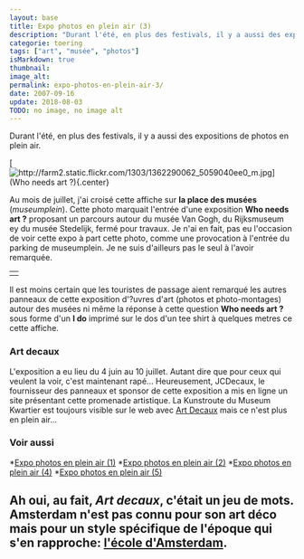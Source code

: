 ```yaml
---
layout: base
title: Expo photos en plein air (3)
description: "Durant l'été, en plus des festivals, il y a aussi des expositions de photos en plein air.    [|http://www.flickr.com/photos/13274211@N00/1362290062/]"
categorie: toering
tags: ["art", "musée", "photos"]
isMarkdown: true
thumbnail: 
image_alt: 
permalink: expo-photos-en-plein-air-3/
date: 2007-09-16
update: 2018-08-03
TODO: no image, no image alt
---
```


Durant l'été, en plus des festivals, il y a aussi des expositions de photos en plein air.

[![http://farm2.static.flickr.com/1303/1362290062_5059040ee0_m.jpg](Who needs art ?){.center}](http://www.flickr.com/photos/13274211@N00/1362290062/)

Au mois de juillet, j'ai croisé cette affiche sur **la place des musées** (*museumplein*). Cette photo marquait l'entrée d'une exposition **Who needs art ?** proposant un parcours autour du musée Van Gogh, du Rijksmuseum ey du musée Stedelijk, fermé pour travaux. Je n'ai en fait, pas eu l'occasion de voir cette expo à part cette photo, comme une provocation à l'entrée du parking de museumplein. Je ne suis d'ailleurs pas le seul à l'avoir remarquée.
<!-- HTML -->
<table align=center cellpadding=0 cellspacing=0><tr><td align=center>
<!-- / HTML -->


<!--   
[![http://farm2.static.flickr.com/1411/776354660_a19776f7fc_s.jpg]()- TODO: Add image alt |http://www.flickr.com/photos/pinpanpunchi/776354660/]
[![http://farm2.static.flickr.com/1368/793340262_ee548ddd8c_s.jpg]()- TODO: Add image alt |http://www.flickr.com/photos/eisuke/793340262/]
  
[![http://farm2.static.flickr.com/1155/698411181_5b23950f03_s.jpg]()- TODO: Add image alt |http://www.flickr.com/photos/melissathompson/698411181/]
[![http://farm2.static.flickr.com/1412/660927201_e6bd3c5c6c_s.jpg]() TODO: Add image alt |http://www.flickr.com/photos/greenolivetree/660927201/]
   -->


<!-- HTML -->
</td></tr>
</table>
<!-- / HTML -->

Il est moins certain que les touristes de passage aient remarqué les autres panneaux de cette exposition d'?uvres d'art (photos et photo-montages) autour des musées ni même la réponse à cette question **Who needs art ?** sous forme d'un **I do** imprimé sur le dos d'un tee shirt à quelques metres ce cette affiche.

### Art decaux
L'exposition a eu lieu du 4 juin au 10 juillet. Autant dire que pour ceux qui veulent la voir, c'est maintenant rapé... Heureusement, JCDecaux, le fournisseur des panneaux et sponsor de cette exposition a mis en ligne un site présentant cette promenade artistique. La Kunstroute du Museum Kwartier est toujours visible sur le web avec [Art Decaux](http://www.artdecaux.nl/) mais ce n'est plus en plein air...

### Voir aussi
*[Expo photos en plein air (1)](/expo-photos-en-plein-air)
*[Expo photos en plein air (2)](/expo-photos-en-plein-air-2)
*[Expo photos en plein air (4)](/expo-photos-en-plein-air-4)
*[Expo photos en plein air (5)](/expo-photos-en-plein-air-5)

Ah oui, au fait, *Art decaux*, c'était un jeu de mots. Amsterdam n'est pas connu pour son art déco mais pour un style spécifique de l'époque qui s'en rapproche: [l'école d'Amsterdam](/l-ecole-d-amsterdam).
---
<!-- post notes:
http://www.flickr.com/photos/flaneur/102796840/
--->
